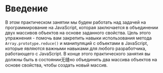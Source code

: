 # Введение

В этом практическом занятии мы будем работать над задачей на программирование на JavaScript, которая заключается в объединении двух массивов объектов на основе заданного свойства. Цель этого упражнения - помочь вам закрепить навыки использования метода `Array.prototype.reduce()` и манипуляций с объектами в JavaScript, которые являются важными навыками для любого разработчика, работающего с JavaScript. В конце этого практического занятия вы должны быть в состоянии无缝но объединить два массива объектов на основе свойства, чтобы создать новый массив.
